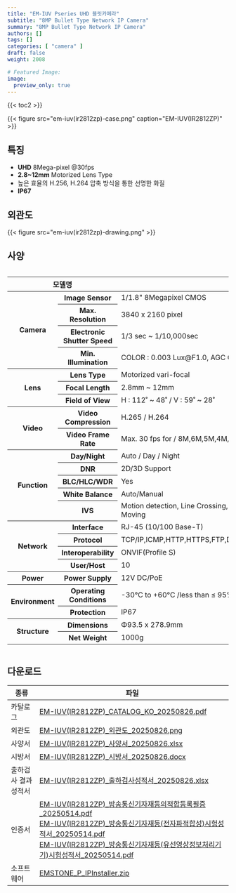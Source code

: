 ```yaml
---
title: "EM-IUV Pseries UHD 블릿카메라"
subtitle: "8MP Bullet Type Network IP Camera"
summary: "8MP Bullet Type Network IP Camera"
authors: []
tags: []
categories: [ "camera" ]
draft: false
weight: 2008

# Featured Image:
image:
  preview_only: true
---
```


{{< toc2 >}}

<div class="container">
<div class="row justify-content-center align-items-center">
<div class="col-sm-6">

{{< figure src="em-iuv(ir2812zp)-case.png" caption="EM-IUV(IR2812ZP)" >}}

</div>
</div>
</div>

<div class="container">
<div class="row justify-content-center">
<div class="col-sm-6 pl-0">

## 특징

- **UHD** 8Mega-pixel @30fps
- **2.8~12mm** Motorized Lens Type
- 높은 효율의 H.256, H.264 압축 방식을 통한 선명한 화질
- **IP67**


</div>
<div class="col-sm-6 pl-0">

## 외관도

{{< figure src="em-iuv(ir2812zp)-drawing.png" >}}

</div>
</div>
</div>

## 사양

<div style="overflow-x: auto">
<table class="spec">
<thead>
<tr>
<th colspan="2">모델명</th>
<th>EM-IUV(IR2812ZP)</th>
</tr>
</thead>
<tbody>
<tr>
<th rowspan="4">Camera</th>
<th>Image Sensor</th>
<td colspan="2">1/1.8" 8Megapixel CMOS</td>
</tr>
<tr>
<th>Max. Resolution</th>
<td colspan="2">3840 x 2160 pixel</td>
</tr>
<tr>
<th>Electronic Shutter Speed</th>
<td colspan="2">1/3 sec ~ 1/10,000sec</td>
</tr>
<tr>
<th>Min. Illumination</th>
<td colspan="2">COLOR : 0.003 Lux@F1.0, AGC ON ,B/W : 0 Lux with light</td>
</tr>
<tr>
<th rowspan="3">Lens</th>
<th>Lens Type</th>
<td colspan="2">Motorized vari-focal</td>
</tr>
<tr>
<th>Focal Length</th>
<td>2.8mm ~ 12mm</td>
</tr>
<tr>
<th>Field of View</th>
<td>H : 112˚ ~ 48˚ / V : 59˚ ~ 28˚</td>
</tr>
<tr>
<th rowspan="2">Video</th>
<th>Video Compression</th>
<td colspan="2">H.265 / H.264</td>
</tr>
<tr>
<th>Video Frame Rate</th>
<td colspan="2">Max. 30 fps for / 8M,6M,5M,4M,1080P,720P,D1,CIF</td>
</tr>
<th rowspan="5">Function</th>
<th>Day/Night</th>
<td colspan="2">Auto / Day / Night</td>
</tr>
<tr>
<th>DNR</th>
<td colspan="2">2D/3D Support</td>
</tr>
<tr>
<th>BLC/HLC/WDR</th>
<td colspan="2">Yes</td>
</tr>
<tr>
<th>White Balance</th>
<td colspan="2">Auto/Manual</td>
</tr>
<tr>
<th>IVS</th>
<td colspan="2">Motion detection, Line Crossing, Area Intrusion, Region Entrance, Region Exiting, Fast Moving</td>
</tr>
<th rowspan="4">Network</th>
<th>Interface</th>
<td colspan="2">RJ-45 (10/100 Base-T)</td>
</tr>
<tr>
<th>Protocol</th>
<td colspan="2">TCP/IP,ICMP,HTTP,HTTPS,FTP,DHCP,DNS,DDNS,RTP,RTSP,RTCP,NTP,IGMP,UPnP,SMTP</td>
</tr>
<tr>
<th>Interoperability</th>
<td colspan="2">ONVIF(Profile S)</td>
</tr>
<tr>
<th>User/Host</th>
<td colspan="2">10</td>
</tr>
<th>Power</th>
<th>Power Supply</th>
<td colspan="2">12V DC/PoE</td>
</tr>
<th rowspan="2">Environment</th>
<th>Operating Conditions</th>
<td colspan="2">-30°C to +60°C /less than ≤ 95% RH</td>
</tr>
<tr>
<th>Protection</th>
<td colspan="2">IP67</td>
</tr>
<th rowspan="2">Structure</th>
<th>Dimensions</th>
<td colspan="2">Φ93.5 x 278.9mm</td>
</tr>
<tr>
<th>Net Weight</th>
<td colspan="2">1000g</td>
</tr>
</tbody>
</table>
</div>

## 다운로드

종류 | 파일
---- | ----
카탈로그 | [EM-IUV(IR2812ZP)_CATALOG_KO_20250826.pdf](https://www.emstone.com/data/sales/ko/EM-IUV(IR2812ZP)_CATALOG_KO_20250826.pdf)
외관도 | [EM-IUV(IR2812ZP)_외관도_20250826.png](https://www.emstone.com/data/sales/ko/EM-IUV(IR2812ZP)_외관도_20250826.png)
사양서 | [EM-IUV(IR2812ZP)_사양서_20250826.xlsx](https://www.emstone.com/data/sales/ko/EM-IUV(IR2812ZP)_사양서_20250826.xlsx)
시방서 | [EM-IUV(IR2812ZP)_시방서_20250826.docx](https://www.emstone.com/data/sales/ko/EM-IUV(IR2812ZP)_시방서_20250826.docx)
출하검사 결과 성적서 | [EM-IUV(IR2812ZP)_출하검사성적서_20250826.xlsx](https://www.emstone.com/data/sales/ko/EM-IUV(IR2812ZP)_출하검사성적서_20250826.xlsx)
인증서 | [EM-IUV(IR2812ZP)_방송통신기자재등의적합등록필증_20250514.pdf](https://www.emstone.com/data/sales/ko/EM-IUV(IR2812ZP)_방송통신기자재등의적합등록필증_20250514.pdf)<br>[EM-IUV(IR2812ZP)_방송통신기자재등(전자파적합성)시험성적서_20250514.pdf](https://www.emstone.com/data/sales/ko/EM-IUV(IR2812ZP)_방송통신기자재등(전자파적합성)시험성적서_20250514.pdf)<br>[EM-IUV(IR2812ZP)_방송통신기자재등(유선영상정보처리기기)시험성적서_20250514.pdf](https://www.emstone.com/data/sales/ko/EM-IUV(IR2812ZP)_방송통신기자재등(유선영상정보처리기기)시험성적서_20250514.pdf)
소프트웨어 | [EMSTONE_P_IPInstaller.zip](https://www.emstone.com/data/sales/ko/EMSTONE_P_IPInstaller.zip)
